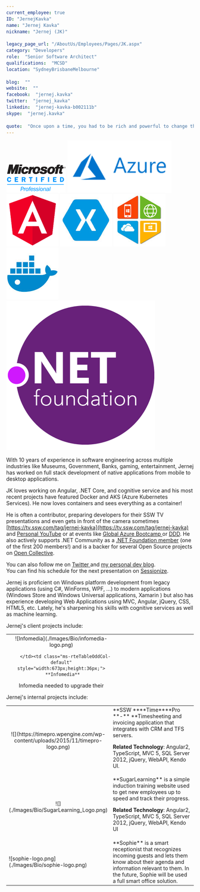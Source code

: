 ```yaml
---
current_employee: true
ID: "JernejKavka"
name: "Jernej Kavka"
nickname: "Jernej (JK)"

legacy_page_url: "/AboutUs/Employees/Pages/JK.aspx"
category: "Developers"
role:  "Senior Software Architect"
qualifications:  "MCSD"
location: "SydneyBrisbaneMelbourne"

blog:  ""
website:  ""
facebook:  "jernej.kavka"
twitter:  "jernej_kavka"
linkedin:  "jernej-kavka-b002111b"
skype:  "jernej.kavka"

quote:  "Once upon a time, you had to be rich and powerful to change the world. Now you just need to be bold and write code."
---
```


 ![](./Images/Bio/MCP.png) 
![azure-logo.png](./Images/Bio/azure-logo.png) 
 ![angular.png](./Images/Bio/angular.png) 
 ![xamarin](./Images/Bio/xamarin.jpg) 
 ![dotnetcode](./Images/Bio/dotnetcode.jpg) 
 ![docker](./Images/Bio/docker.jpg) 
 ![dotnet_foundation_logo.png](./Images/Bio/dotnet_foundation_logo.png) 
   

With 10 years of experience in software engineering across multiple industries like Museums, Government, Banks, gaming, entertainment, Jernej has worked on full stack development of native applications from mobile to desktop applications.

JK loves working on Angular, .NET Core, and cognitive service and his most recent projects have featured Docker and AKS (Azure Kubernetes Services). He now loves containers and sees everything as a container!  

He is often a contributor, preparing developers for their SSW TV presentations and even gets in front of the camera sometimes [https://tv.ssw.com/tag/jernej-kavka](https://tv.ssw.com/tag/jernej-kavka) and [Personal YouTube](https://www.youtube.com/watch?v=3VPHV1902OQ&list=PLO0Fq_pphtfEHluXtyaX-IYy4vV2QxYeS) or at events like [Global Azure Bootcamp ](https://global.azurebootcamp.net/)or [DDD](https://dddbrisbane.com/). He also actively supports .NET Community as a [.NET Foundation member](https://dotnetfoundation.org/) (one of the first 200 members!) and is a backer for several Open Source projects on [Open Collective](https://opencollective.com/jernej-kavka).  

You can also follow me on [Twitter ](https://twitter.com/jernej_kavka)and [my personal dev blog](https://jkdev.me/).  
You can find his schedule for the next presentation on [Sessionize](https://sessionize.com/jernej-kavka/).  

Jernej is proficient on Windows platform development from legacy applications (using C#, WinForms, WPF, ...) to modern applications (Windows Store and Windows Universal applications, Xamarin ) but also has experience developing Web Applications using MVC, Angular, jQuery, CSS, HTML5, etc. Lately, he's sharpening his skills with cognitive services as well as machine learning.

Jernej's client projects include:  
<table class="ms-rteTable-default" width="100%" cellspacing="0" style="height:146px;"><tbody><tr class="ms-rteTableEvenRow-default"><td class="ms-rteTableEvenCol-default" style="width:165px;height:36px;text-align:center;">![Infomedia](./Images/Bio/infomedia-logo.png) 
  

       </td><td class="ms-rteTableOddCol-default" style="width:673px;height:36px;">
       **Infomedia**  
Infomedia needed to upgrade their applications to a newer version of the Angular framework and improve the overall performance of their applications.  

**Related Technology**: Angular, TypeScript  

</td></tr><tr class="ms-rteTableFooterRow-default"><td class="ms-rteTableFooterEvenCol-default" rowspan="1" style="width:165px;height:36px;text-align:center;">![Long Service Corporation](./Images/Bio/LongServiceCorporation.gif) 
  

</td><td class="ms-rteTableFooterOddCol-default" rowspan="1" style="width:673px;height:36px;">

  <strong class="ms-rteThemeForeColor-2-0">Long Service Corporation**  
Long Service Corporation engaged SSW to redesign and refactor their Worker Portal application, used by workers to download their statements. This application will be extended to include claims for workers. The new software design of the application includes multiple services which can be shared between projects.

 **Related Technology**: ASP.Net MVC, Entity Framework, WebAPI, TypeScript, jQuery  

</strong></td></tr></tbody></table>

Jernej's internal projects include:  
<table class="ms-rteTable-default" cellspacing="0" style="width:100%;"><tbody><tr><td class="ms-rteTable-default" style="width:1%;text-align:center;">![](https://timepro.wpengine.com/wp-content/uploads/2015/11/timepro-logo.png) 
  
</td><td class="ms-rteTable-default" style="width:50%;">
       **SSW ****Time****Pro **-** **Timesheeting and invoicing application that integrates with CRM and TFS servers.  

**Related Technology**: Angular2, TypeScript, MVC 5, SQL Server 2012, jQuery, WebAPI, Kendo UI.  
</td></tr><tr><td class="ms-rteTable-default" style="width:1%;text-align:center;">![](./Images/Bio/SugarLearning_Logo.png) 
</td><td class="ms-rteTable-default">**SugarLearning** is a simple induction training website used to get new employees up to speed and track their progress.  

**Related Technology**: Angular2, TypeScript, MVC 5, SQL Server 2012, jQuery, WebAPI, Kendo UI   
</td></tr><tr><td>![sophie-logo.png](./Images/Bio/sophie-logo.png) 
  
</td><td> 
       **Sophie** is a smart receptionist that recognizes incoming guests and lets them know about their agenda and information relevant to them. In the future, Sophie will be used a full smart office solution.</td></tr></tbody></table>